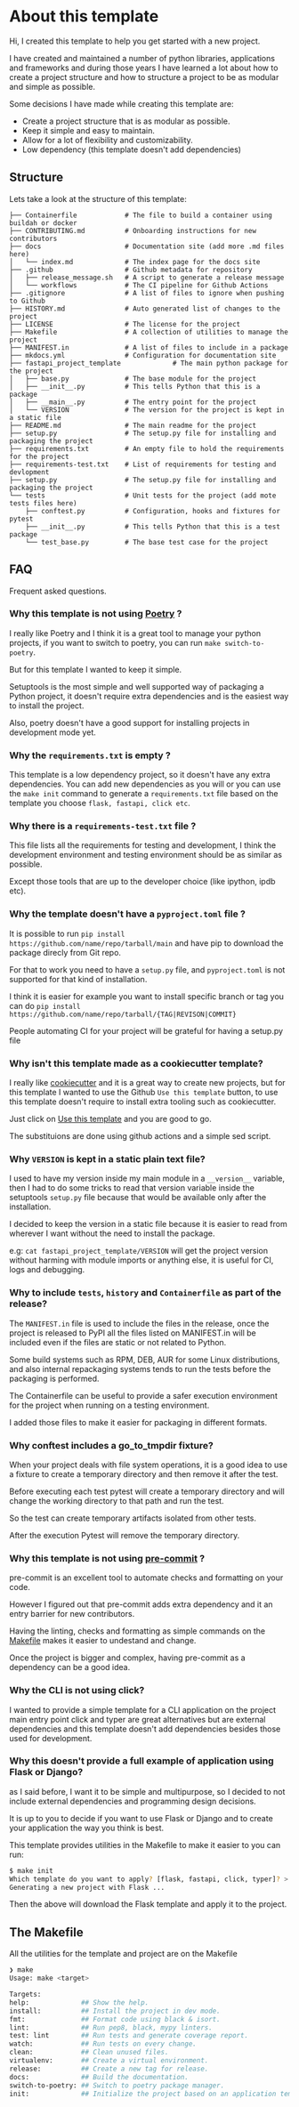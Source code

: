 # About this template

Hi, I created this template to help you get started with a new project.

I have created and maintained a number of python libraries, applications and 
frameworks and during those years I have learned a lot about how to create a 
project structure and how to structure a project to be as modular and simple 
as possible.

Some decisions I have made while creating this template are:

 - Create a project structure that is as modular as possible.
 - Keep it simple and easy to maintain.
 - Allow for a lot of flexibility and customizability.
 - Low dependency (this template doesn't add dependencies)

## Structure

Lets take a look at the structure of this template:

```text
├── Containerfile            # The file to build a container using buildah or docker
├── CONTRIBUTING.md          # Onboarding instructions for new contributors
├── docs                     # Documentation site (add more .md files here)
│   └── index.md             # The index page for the docs site
├── .github                  # Github metadata for repository
│   ├── release_message.sh   # A script to generate a release message
│   └── workflows            # The CI pipeline for Github Actions
├── .gitignore               # A list of files to ignore when pushing to Github
├── HISTORY.md               # Auto generated list of changes to the project
├── LICENSE                  # The license for the project
├── Makefile                 # A collection of utilities to manage the project
├── MANIFEST.in              # A list of files to include in a package
├── mkdocs.yml               # Configuration for documentation site
├── fastapi_project_template             # The main python package for the project
│   ├── base.py              # The base module for the project
│   ├── __init__.py          # This tells Python that this is a package
│   ├── __main__.py          # The entry point for the project
│   └── VERSION              # The version for the project is kept in a static file
├── README.md                # The main readme for the project
├── setup.py                 # The setup.py file for installing and packaging the project
├── requirements.txt         # An empty file to hold the requirements for the project
├── requirements-test.txt    # List of requirements for testing and devlopment
├── setup.py                 # The setup.py file for installing and packaging the project
└── tests                    # Unit tests for the project (add mote tests files here)
    ├── conftest.py          # Configuration, hooks and fixtures for pytest
    ├── __init__.py          # This tells Python that this is a test package
    └── test_base.py         # The base test case for the project
```

## FAQ

Frequent asked questions.

### Why this template is not using [Poetry](https://python-poetry.org/) ?

I really like Poetry and I think it is a great tool to manage your python projects,
if you want to switch to poetry, you can run `make switch-to-poetry`.

But for this template I wanted to keep it simple.

Setuptools is the most simple and well supported way of packaging a Python project,
it doesn't require extra dependencies and is the easiest way to install the project.

Also, poetry doesn't have a good support for installing projects in development mode yet.

### Why the `requirements.txt` is empty ?

This template is a low dependency project, so it doesn't have any extra dependencies.
You can add new dependencies as you will or you can use the `make init` command to
generate a `requirements.txt` file based on the template you choose `flask, fastapi, click etc`.

### Why there is a `requirements-test.txt` file ?

This file lists all the requirements for testing and development,
I think the development environment and testing environment should be as similar as possible.

Except those tools that are up to the developer choice (like ipython, ipdb etc).

### Why the template doesn't have a `pyproject.toml` file ?

It is possible to run `pip install https://github.com/name/repo/tarball/main` and
have pip to download the package direcly from Git repo.

For that to work you need to have a `setup.py` file, and `pyproject.toml` is not
supported for that kind of installation.

I think it is easier for example you want to install specific branch or tag you can
do `pip install https://github.com/name/repo/tarball/{TAG|REVISON|COMMIT}`

People automating CI for your project will be grateful for having a setup.py file

### Why isn't this template made as a cookiecutter template?

I really like [cookiecutter](https://github.com/cookiecutter/cookiecutter) and it is a great way to create new projects,
but for this template I wanted to use the Github `Use this template` button,
to use this template doesn't require to install extra tooling such as cookiecutter.

Just click on [Use this template](https://github.com/rochacbruno/fastapi-project-template/generate) and you are good to go.

The substituions are done using github actions and a simple sed script.

### Why `VERSION` is kept in a static plain text file?

I used to have my version inside my main module in a `__version__` variable, then
I had to do some tricks to read that version variable inside the setuptools 
`setup.py` file because that would be available only after the installation.

I decided to keep the version in a static file because it is easier to read from
wherever I want without the need to install the package.

e.g: `cat fastapi_project_template/VERSION` will get the project version without harming
with module imports or anything else, it is useful for CI, logs and debugging.

### Why to include `tests`, `history` and `Containerfile` as part of the release?

The `MANIFEST.in` file is used to include the files in the release, once the 
project is released to PyPI all the files listed on MANIFEST.in will be included
even if the files are static or not related to Python.

Some build systems such as RPM, DEB, AUR for some Linux distributions, and also
internal repackaging systems tends to run the tests before the packaging is performed.

The Containerfile can be useful to provide a safer execution environment for 
the project when running on a testing environment.

I added those files to make it easier for packaging in different formats.

### Why conftest includes a go_to_tmpdir fixture?

When your project deals with file system operations, it is a good idea to use
a fixture to create a temporary directory and then remove it after the test.

Before executing each test pytest will create a temporary directory and will
change the working directory to that path and run the test.

So the test can create temporary artifacts isolated from other tests.

After the execution Pytest will remove the temporary directory.

### Why this template is not using [pre-commit](https://pre-commit.com/) ?

pre-commit is an excellent tool to automate checks and formatting on your code.

However I figured out that pre-commit adds extra dependency and it an entry barrier
for new contributors.

Having the linting, checks and formatting as simple commands on the [Makefile](Makefile)
makes it easier to undestand and change.

Once the project is bigger and complex, having pre-commit as a dependency can be a good idea.

### Why the CLI is not using click?

I wanted to provide a simple template for a CLI application on the project main entry point
click and typer are great alternatives but are external dependencies and this template
doesn't add dependencies besides those used for development.

### Why this doesn't provide a full example of application using Flask or Django?

as I said before, I want it to be simple and multipurpose, so I decided to not include
external dependencies and programming design decisions.

It is up to you to decide if you want to use Flask or Django and to create your application
the way you think is best.

This template provides utilities in the Makefile to make it easier to you can run:

```bash
$ make init 
Which template do you want to apply? [flask, fastapi, click, typer]? > flask
Generating a new project with Flask ...
```

Then the above will download the Flask template and apply it to the project.

## The Makefile

All the utilities for the template and project are on the Makefile

```bash
❯ make
Usage: make <target>

Targets:
help:             ## Show the help.
install:          ## Install the project in dev mode.
fmt:              ## Format code using black & isort.
lint:             ## Run pep8, black, mypy linters.
test: lint        ## Run tests and generate coverage report.
watch:            ## Run tests on every change.
clean:            ## Clean unused files.
virtualenv:       ## Create a virtual environment.
release:          ## Create a new tag for release.
docs:             ## Build the documentation.
switch-to-poetry: ## Switch to poetry package manager.
init:             ## Initialize the project based on an application template.
```
